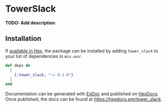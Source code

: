 # TowerSlack

**TODO: Add description**

## Installation

If [available in Hex](https://hex.pm/docs/publish), the package can be installed
by adding `tower_slack` to your list of dependencies in `mix.exs`:

```elixir
def deps do
  [
    {:tower_slack, "~> 0.1.0"}
  ]
end
```

Documentation can be generated with [ExDoc](https://github.com/elixir-lang/ex_doc)
and published on [HexDocs](https://hexdocs.pm). Once published, the docs can
be found at <https://hexdocs.pm/tower_slack>.

